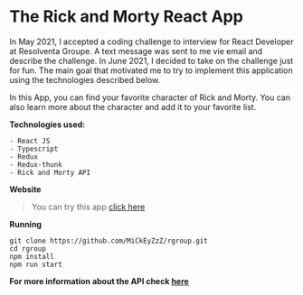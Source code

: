 # The Rick and Morty React App

In May 2021, I accepted a coding challenge to interview for React Developer at Resolventa Groupe.
A text message was sent to me vie email and describe the challenge. In June 2021, I decided to take
on the challenge just for fun. The main goal that motivated me to try to implement this application
using the technologies described below. 

In this App, you can find your favorite character of Rick and Morty. 
You can also learn more about the character and add it to your favorite list. 

**Technologies used:**
```
- React JS
- Typescript
- Redux
- Redux-thunk
- Rick and Morty API
```

**Website**
>You can try this app [click here]()

**Running**

```
git clone https://github.com/MiCkEyZzZ/rgroup.git
cd rgroup
npm install
npm run start
```

**For more information about the API check [here](https://github.com/afuh/rick-and-morty-api)**
